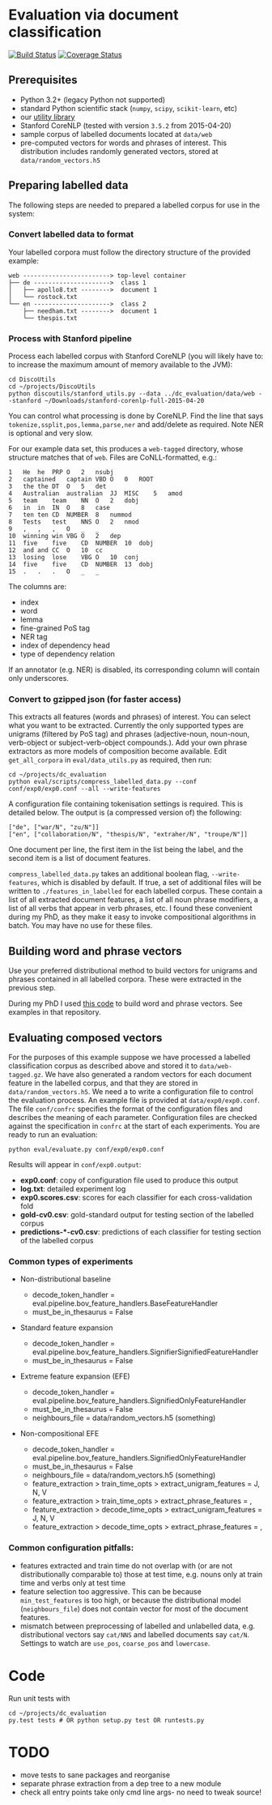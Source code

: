 # Evaluation via document classification
[![Build Status](https://travis-ci.org/mbatchkarov/dc_evaluation.svg?branch=master)](https://travis-ci.org/mbatchkarov/dc_evaluation)
[![Coverage Status](https://coveralls.io/repos/mbatchkarov/dc_evaluation/badge.svg?branch=master&service=github)](https://coveralls.io/github/mbatchkarov/dc_evaluation?branch=master)

## Prerequisites
	
 - Python 3.2+ (legacy Python not supported)
 - standard Python scientific stack (`numpy`, `scipy`, `scikit-learn`, etc)
 - our [utility library](https://github.com/mbatchkarov/DiscoUtils)
 - Stanford CoreNLP (tested with version `3.5.2` from 2015-04-20)
 - sample corpus of labelled documents located at `data/web`
 - pre-computed vectors for words and phrases of interest. This distribution includes randomly generated vectors, stored at `data/random_vectors.h5`

## Preparing labelled data

The following steps are needed to prepared a labelled corpus for use in the system:


### Convert labelled data to format
Your labelled corpora must follow the directory structure of the provided example:
```
web ------------------------> top-level container
├── de --------------------->  class 1
│   ├── apollo8.txt -------->  document 1
│   └── rostock.txt
└── en --------------------->  class 2
    ├── needham.txt -------->  document 1
    └── thespis.txt
```	


### Process with Stanford pipeline
Process each labelled corpus with Stanford CoreNLP (you will likely have to: to increase the maximum amount of memory available to the JVM):

```
cd DiscoUtils
cd ~/projects/DiscoUtils
python discoutils/stanford_utils.py --data ../dc_evaluation/data/web --stanford ~/Downloads/stanford-corenlp-full-2015-04-20
```

You can control what processing is done by CoreNLP. Find the line that says `tokenize,ssplit,pos,lemma,parse,ner` and add/delete as required. Note NER is optional and very slow.

For our example data set, this produces a `web-tagged` directory, whose structure matches that of `web`. Files are CoNLL-formatted, e.g.:

```
1	He	he	PRP	O	2	nsubj
2	captained	captain	VBD	O	0	ROOT
3	the	the	DT	O	5	det
4	Australian	australian	JJ	MISC	5	amod
5	team	team	NN	O	2	dobj
6	in	in	IN	O	8	case
7	ten	ten	CD	NUMBER	8	nummod
8	Tests	test	NNS	O	2	nmod
9	,	,	,	O	_	_
10	winning	win	VBG	O	2	dep
11	five	five	CD	NUMBER	10	dobj
12	and	and	CC	O	10	cc
13	losing	lose	VBG	O	10	conj
14	five	five	CD	NUMBER	13	dobj
15	.	.	.	O	_	_
```

The columns are:

 - index
 - word
 - lemma
 - fine-grained PoS tag
 - NER tag
 -  index of dependency head
 - type of dependency relation

If an annotator (e.g. NER) is disabled, its corresponding column will contain only underscores.

### Convert to gzipped json (for faster access)
This extracts all features (words and phrases) of interest. You can select what you want to be extracted. Currently the only supported types are unigrams (filtered by PoS tag) and phrases (adjective-noun, noun-noun, verb-object or subject-verb-object compounds.).  Add your own phrase extractors as more models of composition become available. Edit `get_all_corpora` in `eval/data_utils.py` as required, then run:

```
cd ~/projects/dc_evaluation
python eval/scripts/compress_labelled_data.py --conf conf/exp0/exp0.conf --all --write-features
```
A configuration file containing tokenisation settings is required. This is detailed below. The output is (a compressed version of) the following:

```
["de", ["war/N", "zu/N"]]
["en", ["collaboration/N", "thespis/N", "extraher/N", "troupe/N"]]
```

One document per line, the first item in the list being the label, and the second item is a list of document features.

`compress_labelled_data.py` takes an additional boolean flag, `--write-features`, which is disabled by default. If true, a set of additional files will be written to `./features_in_labelled` for each labelled corpus. These contain a list of all extracted document features, a list of all noun phrase modifiers, a list of all verbs that appear in verb phrases, etc. I found these convenient during my PhD, as they make it easy to invoke compositional algorithms in batch. You may have no use for these files.

## Building word and phrase vectors
Use your preferred distributional method to build vectors for unigrams and phrases contained in all labelled corpora. These were extracted in the previous step.

During my PhD I used [this code](https://github.com/mbatchkarov/vector_builder) to build word and phrase vectors. See examples in that repository.

## Evaluating composed vectors

For the purposes of this example suppose we have processed a labelled classification corpus as described above and stored it to `data/web-tagged.gz`. We have also generated a random vectors for each document feature in the labelled corpus, and that they are stored in `data/random_vectors.h5`. We need a to write a configuration file to control the evaluation process. An example file is provided at `data/exp0/exp0.conf`. The file `conf/confrc` specifies the format of the configuration files and describes the meaning of each parameter. Configuration files are checked against the specification in `confrc` at the start of each experiments. You are ready to run an evaluation:

```
python eval/evaluate.py conf/exp0/exp0.conf
```

Results will appear in `conf/exp0.output`:

 - **exp0.conf**: copy of configuration file used to produce this output
 - **log.txt**: detailed experiment log
 - **exp0.scores.csv**: scores for each classifier for each cross-validation fold
 - **gold-cv0.csv**: gold-standard output for testing section of the labelled corpus
 - **predictions-*-cv0.csv**: predictions of each classifier for testing section of the labelled corpus

### Common types of experiments

- Non-distributional baseline
 
	 - decode_token_handler = eval.pipeline.bov_feature_handlers.BaseFeatureHandler
	 - must_be_in_thesaurus = False

- Standard feature expansion
 
	 - decode_token_handler = eval.pipeline.bov_feature_handlers.SignifierSignifiedFeatureHandler
	 - must_be_in_thesaurus = False

- Extreme feature expansion (EFE)
 
	 - decode_token_handler = eval.pipeline.bov_feature_handlers.SignifiedOnlyFeatureHandler
	 - must_be_in_thesaurus = False
	 - neighbours_file = data/random_vectors.h5 (something)

- Non-compositional EFE

	 - decode_token_handler = eval.pipeline.bov_feature_handlers.SignifiedOnlyFeatureHandler
	 - must_be_in_thesaurus = False
	 - neighbours_file = data/random_vectors.h5 (something)
	 - feature_extraction > train_time_opts > extract_unigram_features = J, N, V
	 - feature_extraction > train_time_opts > extract_phrase_features = ,
	 - feature_extraction > decode_time_opts > extract_unigram_features = J, N, V
	 - feature_extraction > decode_time_opts > extract_phrase_features = ,

### Common configuration pitfalls:
 
 - features extracted and train time do not overlap with (or are not distributionally comparable to) those at test time, e.g. nouns only at train time and verbs only at test time
 - feature selection too aggressive. This can be because `min_test_features` is too high, or because the distributional model (`neighbours_file`) does not contain vector for most of the document features. 
 - mismatch between preprocessing of labelled and unlabelled data, e.g. distributional vectors say `cat/NNS` and labelled documents say `cat/N`. Settings to watch are `use_pos`, `coarse_pos` and `lowercase`.

# Code

 Run unit tests with

 ```
 cd ~/projects/dc_evaluation
 py.test tests # OR python setup.py test OR runtests.py
 ```

# TODO
 - move tests to sane packages and reorganise 
 - separate phrase extraction from a dep tree to a new module
 - check all entry points take only cmd line args- no need to tweak source! 